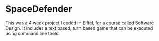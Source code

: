 # SpaceDefender
This was a 4 week project I coded in Eiffel, for a course called Software Design. It includes a text based, turn based game that can be executed using command line tools.
